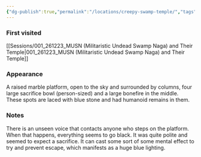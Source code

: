 ```yaml
---
{"dg-publish":true,"permalink":"/locations/creepy-swamp-temple/","tags":["location"],"noteIcon":"location"}
---
```


### First visited
[[Sessions/001_261223_MUSN (Militaristic Undead Swamp Naga) and Their Temple\|001_261223_MUSN (Militaristic Undead Swamp Naga) and Their Temple]]
### Appearance
A raised marble platform, open to the sky and surrounded by columns, four large sacrifice bowl (person-sized) and a large bonefire in the middle. These spots are laced with blue stone and had humanoid remains in them.
### Notes
There is an unseen voice that contacts anyone who steps on the platform. When that happens, everything seems to go black. It was quite polite and seemed to expect a sacrifice. It can cast some sort of some mental effect to try and prevent escape, which manifests as a huge blue lighting.